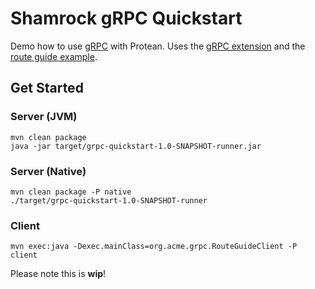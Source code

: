 # Shamrock gRPC Quickstart

Demo how to use [gRPC](https://grpc.io/) with Protean. Uses the [gRPC extension](https://github.com/hpehl/shamrock-grpc-extension) and the [route guide example](https://github.com/grpc/grpc-java/tree/v1.18.0/examples#grpc-examples).

## Get Started

### Server (JVM)

```
mvn clean package
java -jar target/grpc-quickstart-1.0-SNAPSHOT-runner.jar  
```

### Server (Native)

```
mvn clean package -P native
./target/grpc-quickstart-1.0-SNAPSHOT-runner  
```

### Client

```
mvn exec:java -Dexec.mainClass=org.acme.grpc.RouteGuideClient -P client
```

Please note this is **wip**!
